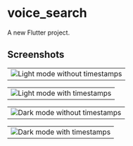 # voice_search

A new Flutter project.



## Screenshots
<table>
        <tr>
          <td>
            <img src="https://github.com/Maaiz-Shaikh/voice_search/assets/88193033/38f5a32f-c40b-484c-907e-412f96e8dc2a"  alt="Light mode without timestamps">
          </td>
        </tr>       
 </table>
<table>
        <tr>
          <td>
            <img src="https://github.com/Maaiz-Shaikh/voice_search/assets/88193033/c9315ae9-0890-4067-8c3a-fe9df5c37ca6"  alt="Light mode with timestamps">
          </td>
        </tr>       
 </table>
 <table>
        <tr>
          <td>
            <img src="https://github.com/Maaiz-Shaikh/voice_search/assets/88193033/66605671-2f49-49d4-be21-bb8361663edd"  alt="Dark mode without timestamps">
          </td>
        </tr>       
 </table>
 <table>
        <tr>
          <td>
            <img src="https://github.com/Maaiz-Shaikh/voice_search/assets/88193033/3875d2b2-44fc-4881-b828-44045528a532"  alt="Dark mode with timestamps">
          </td>
        </tr>       
 </table>

